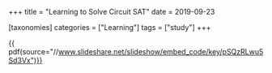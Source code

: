 +++
title = "Learning to Solve Circuit SAT"
date = 2019-09-23

[taxonomies]
categories = ["Learning"]
tags = ["study"]
+++

{{ pdf(source="//www.slideshare.net/slideshow/embed_code/key/pSQzRLwu5Sd3Vx")}}
